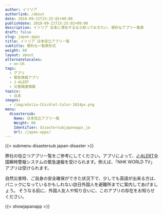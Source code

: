 ```yaml
---
author: イソリア
authorlink: /about
date: 2018-09-21T15:25:02+09:00
publishdate: 2018-09-21T15:25:02+09:00
description: イソリア 日本に滞在するなら知っておきたい、便利なアプリ一覧表
draft: false
slug: japan-apps
title: イソリア 日本役立アプリ一覧
subtitle: 便利な一覧表形式
weight: 60
layout: about
alternatelocales:
  - en-US
tags:
  - アプリ
  - 緊急情報アプリ
  - J-ALERT
  - 災害関連情報
topics:
  - 日本
images:
  - /img/eSolia-Chicklet-Color-1024px.png
menu:
  disastersub:
    Name: 日本役立アプリ一覧
    Weight: 60
    Identifier: disastersubjapanapps_ja
    Url: /japan-apps/
---
```


{{< submenu disastersub japan-disaster >}}

弊社の役立つアプリ一覧をご参考にしてください。アプリによって、[J-ALERT](/japan-emergency-broadcast-system-j-alert/)全国瞬時警報システムの緊急速報を受けられます。例えば、「NHK WORLD TV」アプリは受けられます。

自然災害時、ご自身の安全確保ができた状況下で、少しでも英語が出来る方は、パニックになっているかもしれない訪日外国人を避難所までに案内してあげましょう。 そうなる前に、外国人友人や知り合いに、このアプリの存在をお知らせください。

{{< showjapanapp >}}